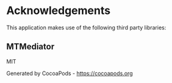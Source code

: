 # Acknowledgements
This application makes use of the following third party libraries:

## MTMediator

MIT

Generated by CocoaPods - https://cocoapods.org
